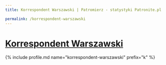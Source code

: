 ```yaml
---
title: Korrespondent Warszawski | Patromierz - statystyki Patronite.pl

permalink: /korrespondent-warszawski
---
```


# [Korrespondent Warszawski](https://patronite.pl/korrespondent-warszawski)

{% include profile.md name="korrespondent-warszawski" prefix="k" %}
